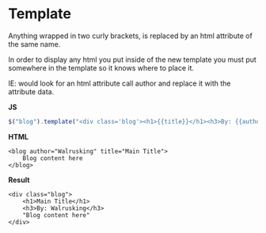 # Template

Anything wrapped in two curly brackets, is replaced by an html attribute of the same name.

In order to display any html you put inside of the new template you must put  somewhere in the template so it knows where to place it.

IE:  would look for an html attribute call author and replace it with the attribute data.

**JS**

```javascript
$("blog").template("<div class='blog'><h1>{{title}}</h1><h3>By: {{author}}</h3>{{content}}</div>");
```

**HTML**

```markup
<blog author="Walrusking" title="Main Title">
    Blog content here
</blog>
```

**Result**

```markup
<div class="blog">
    <h1>Main Title</h1>
    <h3>By: Walrusking</h3>
    "Blog content here"
</div>
```

